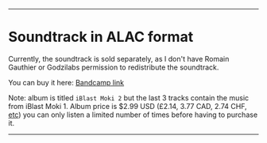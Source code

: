 
***

# Soundtrack in ALAC format

Currently, the soundtrack is sold separately, as I don't have Romain Gauthier or Godzilabs permission to redistribute the soundtrack.

You can buy it here: [Bandcamp link](https://ninomojo.bandcamp.com/album/iblast-moki-2)

Note: album is titled `iBlast Moki 2` but the last 3 tracks contain the music from iBlast Moki 1. Album price is $2.99 USD (£2.14, 3.77 CAD, 2.74 CHF, [etc](https://duckduckgo.com/?q=%242.99+to+pounds&t=canonical&ia=currency)) you can only listen a limited number of times before having to purchase it.

***
